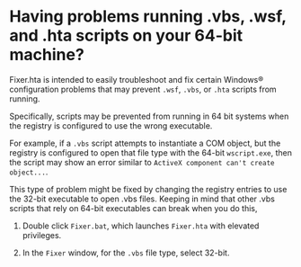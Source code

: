 
# Having problems running .vbs, .wsf, and .hta scripts on your 64-bit machine?

Fixer.hta is intended to easily troubleshoot and fix certain Windows&reg; configuration problems that may prevent `.wsf`, `.vbs`, or `.hta` scripts from running.  

Specifically, scripts may be prevented from running in 64 bit systems when the registry is configured to use the wrong executable.  

For example, if a `.vbs` script attempts to instantiate a COM object, but the registry is configured to open that file type with the 64-bit `wscript.exe`, then the script may show an error similar to `ActiveX component can't create object...`.  

This type of problem might be fixed by changing the registry entries to use the 32-bit executable to open .vbs files. Keeping in mind that other .vbs scripts that rely on 64-bit executables can break when you do this,  
 
1) Double click `Fixer.bat`, which launches `Fixer.hta` with elevated privileges.  

2) In the `Fixer` window, for the `.vbs` file type, select 32-bit.  
